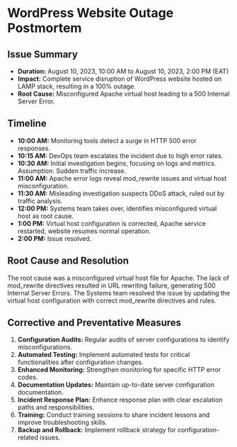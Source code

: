 # WordPress Website Outage Postmortem

## **Issue Summary**

- **Duration:** August 10, 2023, 10:00 AM to August 10, 2023, 2:00 PM (EAT)
- **Impact:** Complete service disruption of WordPress website hosted on LAMP stack, resulting in a 100% outage.
- **Root Cause:** Misconfigured Apache virtual host leading to a 500 Internal Server Error.

## **Timeline**

- **10:00 AM:** Monitoring tools detect a surge in HTTP 500 error responses.
- **10:15 AM:** DevOps team escalates the incident due to high error rates.
- **10:30 AM:** Initial investigation begins, focusing on logs and metrics. Assumption: Sudden traffic increase.
- **11:00 AM:** Apache error logs reveal mod_rewrite issues and virtual host misconfiguration.
- **11:30 AM:** Misleading investigation suspects DDoS attack, ruled out by traffic analysis.
- **12:00 PM:** Systems team takes over, identifies misconfigured virtual host as root cause.
- **1:00 PM:** Virtual host configuration is corrected, Apache service restarted, website resumes normal operation.
- **2:00 PM:** Issue resolved.

## **Root Cause and Resolution**

The root cause was a misconfigured virtual host file for Apache. The lack of mod_rewrite directives resulted in URL rewriting failure, generating 500 Internal Server Errors. The Systems team resolved the issue by updating the virtual host configuration with correct mod_rewrite directives and rules.

## **Corrective and Preventative Measures**

1. **Configuration Audits:** Regular audits of server configurations to identify misconfigurations.
2. **Automated Testing:** Implement automated tests for critical functionalities after configuration changes.
3. **Enhanced Monitoring:** Strengthen monitoring for specific HTTP error codes.
4. **Documentation Updates:** Maintain up-to-date server configuration documentation.
5. **Incident Response Plan:** Enhance response plan with clear escalation paths and responsibilities.
6. **Training:** Conduct training sessions to share incident lessons and improve troubleshooting skills.
7. **Backup and Rollback:** Implement rollback strategy for configuration-related issues.

